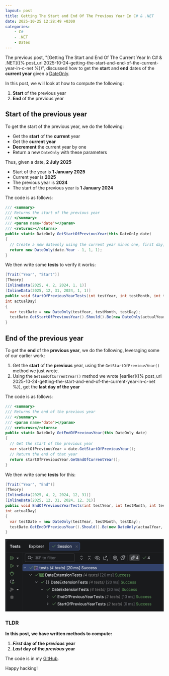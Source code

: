 ```yaml
---
layout: post
title: Getting The Start and End Of The Previous Year In C# & .NET
date: 2025-10-25 12:28:49 +0300
categories:
    - C#
    - .NET
    - Dates
---
```


The previous post, "[Getting The Start and End Of The Current Year In C# & .NET]({% post_url 2025-10-24-getting-the-start-and-end-of-the-current-year-in-c-net %})", discussed how to get the **start** and **end** dates of the **current year** given a [DateOnly](https://learn.microsoft.com/en-us/dotnet/api/system.dateonly?view=net-9.0).

In this post, we will look at how to compute the following:

1. **Start** of the previous year
2. **End** of the previous year

## Start of the previous year

To get the start of the previous year, we do the following:

- Get the **start** of the **current** year
- Get the **current** **year**
- **Decrement** the current year by one
- Return a new `DateOnly` with these parameters

Thus, given a date, **2 July 2025**

- Start of the year is **1 January 2025**
- Current year is **2025**
- The previous year is **2024**
- The start of the previous year is **1 January 2024**

The code is as follows:

```c#
/// <summary>
/// Returns the start of the previous year
/// </summary>
/// <param name="date"></param>
/// <returns></returns>
public static DateOnly GetStartOfPreviousYear(this DateOnly date)
{
  // Create a new dateonly using the current year minus one, first day, and first month (Jan)
  return new DateOnly(date.Year - 1, 1, 1);
}
```

We then write some **tests** to verify it works:

```c#
[Trait("Year", "Start")]
[Theory]
[InlineData(2025, 4, 2, 2024, 1, 1)]
[InlineData(2025, 12, 31, 2024, 1, 1)]
public void StartOfPreviousYearTests(int testYear, int testMonth, int testDay, int actualYear, int actualMonth,
int actualDay)
{
  var testDate = new DateOnly(testYear, testMonth, testDay);
  testDate.GetStartOfPreviousYear().Should().Be(new DateOnly(actualYear, actualMonth, actualDay));
}
```

## End of the previous year

To get the **end** of the **previous year**, we do the following, leveraging some of our earlier work:

1. Get the **start** of the **previous** year, using the `GetStartOfPreviousYear()` method we just wrote.
2. Using the `GetEndOfCurrentYear()` method we wrote [earlier]({% post_url 2025-10-24-getting-the-start-and-end-of-the-current-year-in-c-net %}), get the **last day of the year** 

The code is as follows:

```c#
/// <summary>
/// Returns the end of the previous year
/// </summary>
/// <param name="date"></param>
/// <returns></returns>
public static DateOnly GetEndOfPreviousYear(this DateOnly date)
{
  // Get the start of the previous year
  var startOfPreviousYear = date.GetStartOfPreviousYear();
  // Return the end of that year
  return startOfPreviousYear.GetEndOfCurrentYear();
}
```

We then write some **tests** for this:

```c#
[Trait("Year", "End")]
[Theory]
[InlineData(2025, 4, 2, 2024, 12, 31)]
[InlineData(2025, 12, 31, 2024, 12, 31)]
public void EndOfPreviousYearTests(int testYear, int testMonth, int testDay, int actualYear, int actualMonth,
int actualDay)
{
  var testDate = new DateOnly(testYear, testMonth, testDay);
  testDate.GetEndOfPreviousYear().Should().Be(new DateOnly(actualYear, actualMonth, actualDay));
}
```

![endYearTests](../images/2025/10/endYearTests.png)

### TLDR

**In this post, we have written methods to compute:**

1. ***First* day of the *previous* year**
2. ***Last* day of the *previous* year**

The code is in my [GitHub](https://github.com/conradakunga/BlogCode/tree/master/2025-10-25%20-%20DateExtensions).

Happy hacking!
